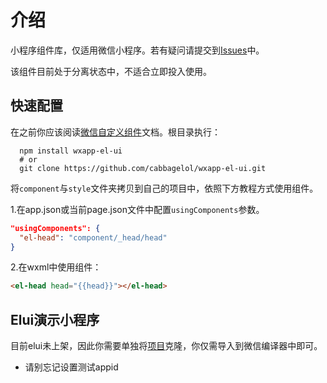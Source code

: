 # 介绍

小程序组件库，仅适用微信小程序。若有疑问请提交到[Issues](https://github.com/cabbagelol/wxapp-el-ui/issues)中。

该组件目前处于分离状态中，不适合立即投入使用。

## 快速配置

在之前你应该阅读[微信自定义组件](https://developers.weixin.qq.com/miniprogram/dev/framework/custom-component/component.html)文档。根目录执行：

```
  npm install wxapp-el-ui
  # or
  git clone https://github.com/cabbagelol/wxapp-el-ui.git
```

将`component`与`style`文件夹拷贝到自己的项目中，依照下方教程方式使用组件。

1.在app.json或当前page.json文件中配置`usingComponents`参数。

```json
"usingComponents": {
  "el-head": "component/_head/head"
}
```

2.在wxml中使用组件：

```html
<el-head head="{{head}}"></el-head>
```

## Elui演示小程序

目前elui未上架，因此你需要单独将[项目](https://github.com/cabbagelol/wxapp-el-ui/)克隆，你仅需导入到微信编译器中即可。

* 请别忘记设置测试appid



